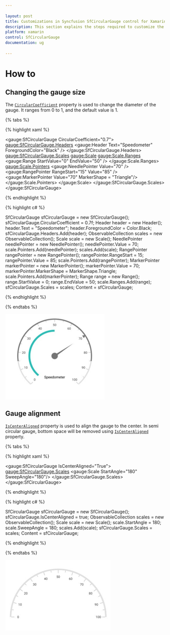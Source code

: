 ```yaml
---

layout: post
title: Customizations in Syncfusion SfCircularGauge control for Xamarin.Forms
description: This section explains the steps required to customize the Syncfusion Circular Gauge control for Xamarin.Forms
platform: xamarin
control: SfCircularGauge
documentation: ug

---
```


# How to

## Changing the gauge size

The [`CircularCoefficient`](https://help.syncfusion.com/cr/cref_files/xamarin/Syncfusion.SfGauge.XForms~Syncfusion.SfGauge.XForms.SfCircularGauge~CircularCoefficient.html) property is used to change the diameter of the gauge.
It ranges from 0 to 1, and the default value is 1.

{% tabs %}

{% highlight xaml %}

<gauge:SfCircularGauge CircularCoefficient="0.7">
    <gauge:SfCircularGauge.Headers>
            <gauge:Header Text="Speedometer" ForegroundColor="Black" />
    </gauge:SfCircularGauge.Headers>
    <gauge:SfCircularGauge.Scales>
        <gauge:Scale>
            <gauge:Scale.Ranges>
                <gauge:Range StartValue="0" EndValue="50" />
            </gauge:Scale.Ranges>
            <gauge:Scale.Pointers>
                <gauge:NeedlePointer  Value="70" />
                <gauge:RangePointer RangeStart="15" Value="85" />
                <gauge:MarkerPointer Value="70" MarkerShape = "Triangle"/>
            </gauge:Scale.Pointers>
        </gauge:Scale>
    </gauge:SfCircularGauge.Scales>
</gauge:SfCircularGauge>

{% endhighlight %}

{% highlight c# %}

SfCircularGauge sfCircularGauge = new SfCircularGauge();
sfCircularGauge.CircularCoefficient = 0.7f;
Header header = new Header();
header.Text = "Speedometer";
header.ForegroundColor = Color.Black;
sfCircularGauge.Headers.Add(header);
ObservableCollection<Scale> scales = new ObservableCollection<Scale>();
Scale scale = new Scale();
NeedlePointer needlePointer = new NeedlePointer();
needlePointer.Value = 70;
scale.Pointers.Add(needlePointer);
scales.Add(scale);
RangePointer rangePointer = new RangePointer();
rangePointer.RangeStart = 15;
rangePointer.Value = 85;
scale.Pointers.Add(rangePointer);
MarkerPointer markerPointer = new MarkerPointer();
markerPointer.Value = 70;
markerPointer.MarkerShape = MarkerShape.Triangle;
scale.Pointers.Add(markerPointer);
Range range = new Range();
range.StartValue = 0;
range.EndValue = 50;
scale.Ranges.Add(range);
sfCircularGauge.Scales = scales;
Content = sfCircularGauge;

{% endhighlight %}

{% endtabs %}

![Xamarin Circular Coefficient Image](how-to_images/circular-coefficient.png)

## Gauge alignment

[`IsCenterAligned`](https://help.syncfusion.com/cr/cref_files/xamarin/Syncfusion.SfGauge.XForms~Syncfusion.SfGauge.XForms.SfCircularGauge~IsCenterAligned.html) property is used to align the gauge to the center. In semi circular gauge, bottom space will be removed using [`IsCenterAligned`](https://help.syncfusion.com/cr/cref_files/xamarin/Syncfusion.SfGauge.XForms~Syncfusion.SfGauge.XForms.SfCircularGauge~IsCenterAligned.html) property.

{% tabs %}

{% highlight xaml %}

<gauge:SfCircularGauge IsCenterAligned="True">
    <gauge:SfCircularGauge.Scales>
         <gauge:Scale StartAngle="180" SweepAngle="180"/>
    </gauge:SfCircularGauge.Scales>
</gauge:SfCircularGauge>

{% endhighlight %}

{% highlight c# %}

SfCircularGauge sfCircularGauge = new SfCircularGauge();
sfCircularGauge.IsCenterAligned = true;
ObservableCollection<Scale> scales = new ObservableCollection<Scale>();
Scale scale = new Scale();
scale.StartAngle = 180;
scale.SweepAngle = 180;
scales.Add(scale);
sfCircularGauge.Scales = scales;
Content = sfCircularGauge;

{% endhighlight %}

{% endtabs %}

![Xamarin Circular IsCenterAligned Image](how-to_images/iscenteraligned.png)

